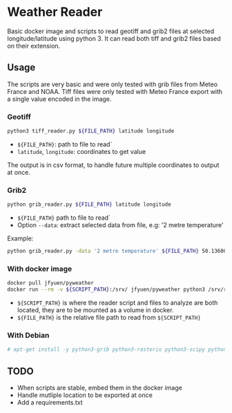 # Weather Reader

Basic docker image and scripts to read geotiff and grib2 files at selected longitude/latitude using python 3.
It can read both tiff and grib2 files based on their extension.

## Usage

The scripts are very basic and were only tested with grib files from Meteo France and NOAA. 
Tiff files were only tested with Meteo France export with a single value encoded in the image.

### Geotiff
```bash
python3 tiff_reader.py ${FILE_PATH} latitude longitude
```

- `${FILE_PATH}`: path to file to read`
- `latitude`, `longitude`: coordinates to get value

The output is in csv format, to handle future multiple coordinates to output at once.

### Grib2
```bash
python grib_reader.py ${FILE_PATH} latitude longitude
```

- `${FILE_PATH}` path to file to read`
- Option `--data`: extract selected data from file, e.g: '2 metre temperature'

Example:
```bash
python grib_reader.py -data '2 metre temperature' ${FILE_PATH} 50.136000 1.834000
```

### With docker image

```bash
docker pull jfyuen/pyweather
docker run --rm -v ${SCRIPT_PATH}:/srv/ jfyuen/pyweather python3 /srv/reader.py /srv/${FILE_PATH}
```
- `${SCRIPT_PATH}` is where the reader script and files to analyze are both located, they are to be mounted as a volume in docker.
- `${FILE_PATH}` is the relative file path to read from `${SCRIPT_PATH}`


### With Debian

```bash
# apt-get install -y python3-grib python3-rasterio python3-scipy python3-matplotlib python3-pandas
```

## TODO

- When scripts are stable, embed them in the docker image
- Handle mutliple location to be exported at once
- Add a requirements.txt